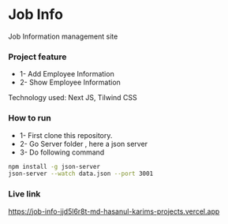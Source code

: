 # Job Info
Job Information management site

### Project feature
- 1- Add Employee Information
- 2- Show Employee Information

Technology used:
Next JS, Tilwind CSS

### How to run
- 1- First clone this repository.
- 2- Go Server folder , here a json server
- 3- Do following command
```bash
npm install -g json-server
json-server --watch data.json --port 3001
```

### Live link
https://job-info-jjd5l6r8t-md-hasanul-karims-projects.vercel.app
